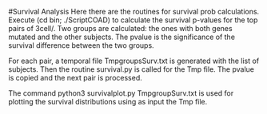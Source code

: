 #Survival Analysis
Here there are the routines for survival prob calculations. 
Execute (cd bin; ./ScriptCOAD) to calculate the survival p-values for the 
top pairs of 3cell/. Two groups are calculated: the ones with both genes mutated and the other subjects.  The pvalue is the significance of the survival difference between the two groups.

For each pair, a temporal file TmpgroupsSurv.txt is generated with the list of subjects.
Then the routine  survival.py is called for the Tmp file. The pvalue is copied and the next pair is processed.

The command python3 survivalplot.py TmpgroupSurv.txt is used for plotting the survival distributions using as input the Tmp file. 

 
